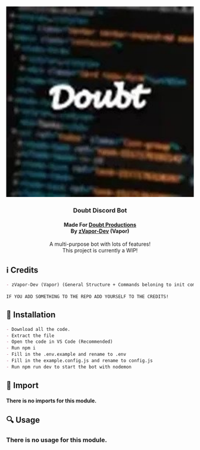 <!--- README -->

<!--- Information -->
<br />
<div align="center">

<a href="https://github.com/Doubt-Productions/Doubt-Discord-Bot">
  <img src="https://github.com/Doubt-Productions/Assets/blob/main/Doubt%20Logo.jpg" alt="Logo" width="512" height="512" />
</a>
  
<h3 align="center">Doubt Discord Bot</h3>
<h4 align="center">Made For <a href="https://github.com/Doubt-Productions">Doubt Productions</a><br>By <a href="https://github.com/zVapor-Dev">zVapor-Dev</a> (Vapor)</h4>

A multi-purpose bot with lots of features!<br/>
This project is currently a WIP!

</div>

<!--- Credits -->
## ℹ️ Credits
```md
- zVapor-Dev (Vapor) (General Structure + Commands beloning to init commit)
```

`IF YOU ADD SOMETHING TO THE REPO ADD YOURSELF TO THE CREDITS!`

<!--- Installation -->
## 🔌 Installation
```md
- Download all the code.
- Extract the file
- Open the code in VS Code (Recommended)
- Run npm i
- Fill in the .env.example and rename to .env
- Fill in the example.config.js and rename to config.js
- Run npm run dev to start the bot with nodemon
```

<!--- Import -->
## 🔗 Import

#### There is no imports for this module.

<!--- Usage -->
## 🔍 Usage

### There is no usage for this module.


